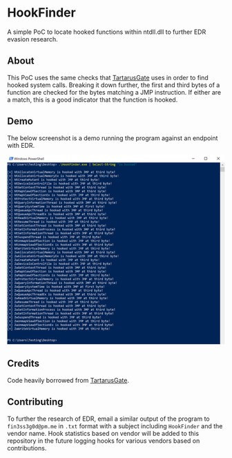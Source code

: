 # HookFinder

A simple PoC to locate hooked functions within ntdll.dll to further EDR evasion research.

## About

This PoC uses the same checks that [TartarusGate](https://github.com/trickster0/TartarusGate) uses in order to find hooked system calls. Breaking it down further, the first and third bytes of a function are checked for the bytes matching a JMP instruction. If either are a match, this is a good indicator that the function is hooked.

## Demo

The below screenshot is a demo running the program against an endpoint with EDR.

![demo](demo/demo.png)

## Credits

Code heavily borrowed from [TartarusGate](https://github.com/trickster0/TartarusGate).

## Contributing

To further the research of EDR, email a similar output of the program to `fin3ss3g0d@pm.me` in `.txt` format with a subject including `HookFinder` and the vendor name. Hook statistics based on vendor will be added to this repository in the future logging hooks for various vendors based on contributions.
